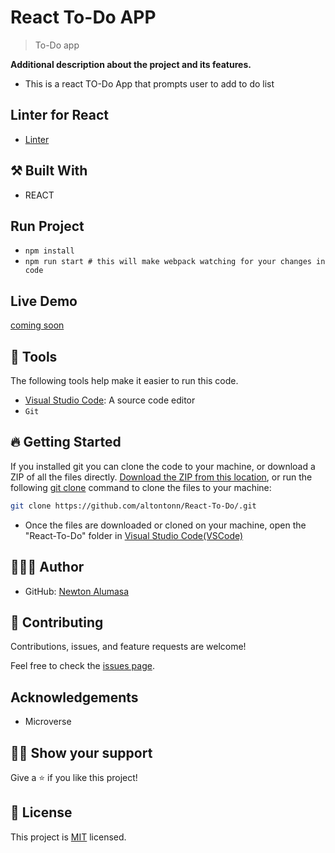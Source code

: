 

# React To-Do APP

> To-Do app

**Additional description about the project and its features.**
- This is a react TO-Do App that prompts user to add to do list 

## Linter for React
- [Linter](https://github.com/microverseinc/linters-config/tree/master/react-redux)

## ⚒️ Built With

- REACT

## Run Project

- `npm install`
- `npm run start # this will make webpack watching for your changes in code`


## Live Demo
[coming soon]()

## 🧰 Tools

The following tools help make it easier to run this code.

- [Visual Studio Code](https://code.visualstudio.com/): A source code editor
- `Git`

## 🔥 Getting Started

If you installed git you can clone the code to your machine, or download a ZIP of all the files directly.
[Download the ZIP from this location](https://github.com/altontonn/React-To-Do//archive/refs/heads/main.zip), or run the following [git clone](https://github.com/altontonn/React-To-Do/.git) command to clone the files to your machine:

```bash
git clone https://github.com/altontonn/React-To-Do/.git
```

- Once the files are downloaded or cloned on your machine, open the "React-To-Do" folder in [Visual Studio Code(VSCode)](https://code.visualstudio.com/)

## 🙎🏾‍♂️ Author

- GitHub: [Newton Alumasa](https://github.com/altontonn)

## 🤝 Contributing

Contributions, issues, and feature requests are welcome!

Feel free to check the [issues page](https://github.com/altontonn/React-To-Do//issues).

## Acknowledgements

- Microverse

## 👊🏾 Show your support

Give a ⭐️ if you like this project!

## 📝 License

This project is [MIT](https://github.com/altontonn/React-To-Do//blob/basic-page/LICENSE) licensed.
